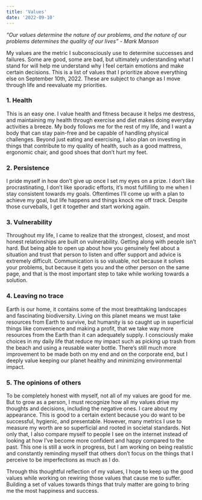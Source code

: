 ```yaml
---
title: 'Values'
date: '2022-09-10'
---
```

*“Our values determine the nature of our problems, and the nature of our problems determines the quality of our lives” - Mark Manson*

My values are the metric I subconsciously use to determine successes and failures. Some are good, some are bad, but ultimately understanding what I stand for will help me understand why I feel certain emotions and make certain decisions. This is a list of values that I prioritize above everything else on September 10th, 2022. These are subject to change as I move through life and reevaluate my priorities. 

### 1. Health

This is an easy one. I value health and fitness because it helps me destress, and maintaining my health through exercise and diet makes doing everyday activities a breeze. My body follows me for the rest of my life, and I want a body that can stay pain-free and be capable of handling physical challenges. Beyond just eating and exercising, I also plan on investing in things that contribute to my quality of health, such as a good mattress, ergonomic chair, and good shoes that don’t hurt my feet. 

### 2. Persistence

I pride myself in how don’t give up once I set my eyes on a prize. I don’t like procrastinating, I don’t like sporadic efforts, it’s most fulfilling to me when I stay consistent towards my goals. Oftentimes I’ll come up with a plan to achieve my goal, but life happens and things knock me off track. Despite those curveballs, I get it together and start working again. 

### 3. Vulnerability

Throughout my life, I came to realize that the strongest, closest, and most honest relationships are built on vulnerability. Getting along with people isn’t hard. But being able to open up about how you genuinely feel about a situation and trust that person to listen and offer support and advice is extremely difficult. Communication is so valuable, not because it solves your problems, but because it gets you and the other person on the same page, and that is the most important step to take while working towards a solution. 

### 4. Leaving no trace

Earth is our home, it contains some of the most breathtaking landscapes and fascinating biodiversity. Living on this planet means we must take resources from Earth to survive, but humanity is so caught up in superficial things like convenience and making a profit, that we take way more resources from the Earth than it can adequately supply. I consciously make choices in my daily life that reduce my impact such as picking up trash from the beach and using a reusable water bottle. There’s still much more improvement to be made both on my end and on the corporate end, but I deeply value keeping our planet healthy and minimizing environmental impact.

### 5.  The opinions of others

To be completely honest with myself, not all of my values are good for me. But to grow as a person, I must recognize how all my values drive my thoughts and decisions, including the negative ones. I care about my appearance. This is good to a certain extent because you do want to be successful, hygienic, and presentable. However, many metrics I use to measure my worth are so superficial and rooted in societal standards. Not only that, I also compare myself to people I see on the internet instead of looking at how I’ve become more confident and happy compared to the past. This one is still a work in progress, but I am working on being realistic and constantly reminding myself that others don’t focus on the things that I perceive to be imperfections as much as I do.

Through this thoughtful reflection of my values, I hope to keep up the good values while working on rewiring those values that cause me to suffer. Building a set of values towards things that truly matter are going to bring me the most happiness and success.